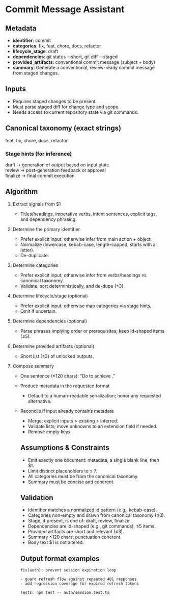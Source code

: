 # Commit Message Assistant

## Metadata

- **identifier**: commit
- **categories**: fix, feat, chore, docs, refactor
- **lifecycle_stage**: draft
- **dependencies**: git status --short, git diff --staged
- **provided_artifacts**: conventional commit message (subject + body)
- **summary**: Generate a conventional, review-ready commit message from staged changes.

## Inputs

- Requires staged changes to be present.
- Must parse staged diff for change type and scope.
- Needs access to current repository state via git commands.

## Canonical taxonomy (exact strings)

feat, fix, chore, docs, refactor

### Stage hints (for inference)

draft → generation of output based on input state  
review → post-generation feedback or approval  
finalize → final commit execution  

## Algorithm

1. Extract signals from $1  
   * Titles/headings, imperative verbs, intent sentences, explicit tags, and dependency phrasing.

2. Determine the primary identifier  
   * Prefer explicit input; otherwise infer from main action + object.  
   * Normalize (lowercase, kebab-case, length-capped, starts with a letter).  
   * De-duplicate.

3. Determine categories  
   * Prefer explicit input; otherwise infer from verbs/headings vs canonical taxonomy.  
   * Validate, sort deterministically, and de-dupe (≤3).

4. Determine lifecycle/stage (optional)  
   * Prefer explicit input; otherwise map categories via stage hints.  
   * Omit if uncertain.

5. Determine dependencies (optional)  
   * Parse phrases implying order or prerequisites; keep id-shaped items (≤5).

6. Determine provided artifacts (optional)  
   * Short list (≤3) of unlocked outputs.

7. Compose summary  
   * One sentence (≤120 chars): “Do <verb> <object> to achieve <outcome>.”

8. Produce metadata in the requested format  
   * Default to a human-readable serialization; honor any requested alternative.

9. Reconcile if input already contains metadata  
   * Merge: explicit inputs > existing > inferred.  
   * Validate lists; move unknowns to an extension field if needed.  
   * Remove empty keys.

## Assumptions & Constraints

- Emit exactly one document: metadata, a single blank line, then $1.
- Limit distinct placeholders to ≤ 7.
- All categories must be from the canonical taxonomy.
- Summary must be concise and coherent.

## Validation

- Identifier matches a normalized id pattern (e.g., kebab-case).
- Categories non-empty and drawn from canonical taxonomy (≤3).
- Stage, if present, is one of: draft, review, finalize.
- Dependencies are id-shaped (e.g., git commands), ≤5 items.
- Provided artifacts are short and relevant (≤3).
- Summary ≤120 chars; punctuation coherent.
- Body text $1 is not altered.

## Output format examples

```
fix(auth): prevent session expiration loop

- guard refresh flow against repeated 401 responses
- add regression coverage for expired refresh tokens

Tests: npm test -- auth/session.test.ts
```
